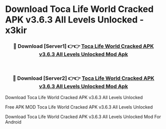 # Download Toca Life World Cracked APK v3.6.3 All Levels Unlocked - x3kir



<div align="center">
<h3>🔴 Download [Server1] 👉👉 <a href="https://momento.my/?title=Toca_Life_World_Cracked_APK_v3.6.3_All_Levels_Unlocked">Toca Life World Cracked APK v3.6.3 All Levels Unlocked Mod Apk</a></h3><br>

<h3>🔴 Download [Server2] 👉👉 <a href="https://momento.my/?title=Toca_Life_World_Cracked_APK_v3.6.3_All_Levels_Unlocked">Toca Life World Cracked APK v3.6.3 All Levels Unlocked Mod Apk</a></h3>
</div>



Download Toca Life World Cracked APK v3.6.3 All Levels Unlocked 

Free APK MOD Toca Life World Cracked APK v3.6.3 All Levels Unlocked 

Download Toca Life World Cracked APK v3.6.3 All Levels Unlocked Mod For Android
